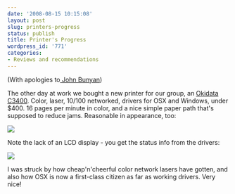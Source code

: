 ```yaml
---
date: '2008-08-15 10:15:08'
layout: post
slug: printers-progress
status: publish
title: Printer's Progress
wordpress_id: '771'
categories:
- Reviews and recommendations
---
```


(With apologies to[ John Bunyan](http://en.wikipedia.org/wiki/Pilgrim's_Progress))

The other day at work we bought a new printer for our group, an [Okidata C3400](http://www.c3400.co.uk/). Color, laser, 10/100 networked, drivers for OSX and Windows, under $400. 16 pages per minute in color, and a nice simple paper path that's supposed to reduce jams. Reasonable in appearance, too:

[![](http://fnord.phfactor.net/wp-content/uploads/2008/08/c3400big-450x417.jpg)](http://fnord.phfactor.net/wp-content/uploads/2008/08/c3400big.jpg)

Note the lack of an LCD display - you get the status info from the drivers:

[![](http://fnord.phfactor.net/wp-content/uploads/2008/08/picture-2-450x326.png)](http://fnord.phfactor.net/wp-content/uploads/2008/08/picture-2.png)

I was struck by how cheap'n'cheerful color network lasers have gotten, and also how OSX is now a first-class citizen as far as working drivers. Very nice!
